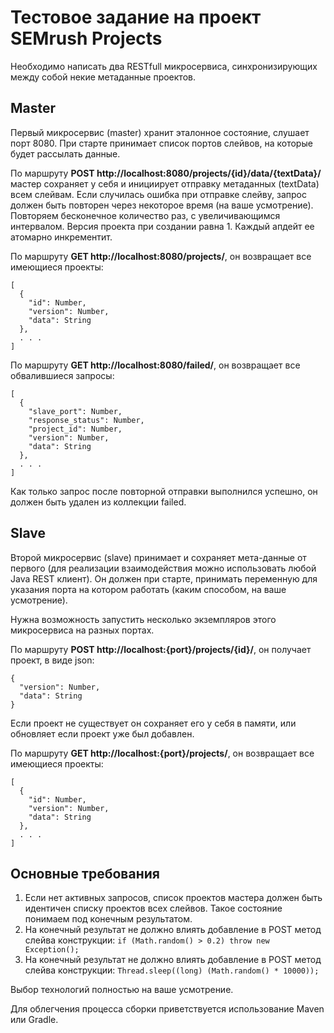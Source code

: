 # Тестовое задание на проект SEMrush Projects

Необходимо написать два RESTfull микросервиса, синхронизирующих между собой некие метаданные проектов. 

## Master
Первый микросервис (master) хранит эталонное состояние, слушает порт 8080. При старте принимает список портов слейвов, на которые будет рассылать данные.

По маршруту **POST http://localhost:8080/projects/{id}/data/{textData}/** мастер сохраняет у себя и инициирует отправку метаданных (textData) всем слейвам.
Если случилась ошибка при отправке слейву, запрос должен быть повторен через некоторое время (на ваше усмотрение).
Повторяем бесконечное количество раз, с увеличивающимся интервалом. Версия проекта при создании равна 1. Каждый апдейт ее атомарно инкрементит.

По маршруту **GET http://localhost:8080/projects/**, он возвращает все имеющиеся проекты:
```
[
  {
    "id": Number, 
    "version": Number, 
    "data": String
  },
  . . . 
]
```

По маршруту **GET http://localhost:8080/failed/**, он возвращает все обвалившиеся запросы:
```
[
  {
    "slave_port": Number, 
    "response_status": Number,
    "project_id": Number, 
    "version": Number, 
    "data": String
  },
  . . . 
]
```
Как только запрос после повторной отправки выполнился успешно, он должен быть удален из коллекции failed. 

## Slave
Второй микросервис (slave) принимает и сохраняет мета-данные от первого (для реализации взаимодействия можно использовать любой Java REST клиент).
Он должен при старте, принимать переменную для указания порта на котором работать (каким способом, на ваше усмотрение).

Нужна возможность запустить несколько экземпляров этого микросервиса на разных портах.

По маршруту **POST http://localhost:{port}/projects/{id}/**, он получает проект, в виде json:
```
{
  "version": Number,
  "data": String 
}
```
Если проект не существует он сохраняет его у себя в памяти, или обновляет если проект уже был добавлен.

По маршруту **GET http://localhost:{port}/projects/**, он возвращает все имеющиеся проекты:
```
[
  {
    "id": Number, 
    "version": Number, 
    "data": String
  },
  . . . 
]
```

## Основные требования
1. Если нет активных запросов, список проектов мастера должен быть идентичен списку проектов всех слейвов. Такое состояние понимаем под конечным результатом.
2. На конечный результат не должно влиять добавление в POST метод слейва конструкции: `if (Math.random() > 0.2) throw new Exception();`
3. На конечный результат не должно влиять добавление в POST метод слейва конструкции: `Thread.sleep((long) (Math.random() * 10000));`

Выбор технологий полностью на ваше усмотрение.

Для облегчения процесса сборки приветствуется использование Maven или Gradle.



